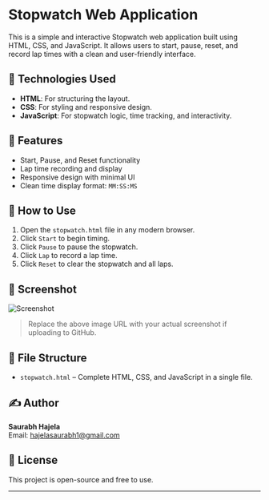 
# Stopwatch Web Application

This is a simple and interactive Stopwatch web application built using HTML, CSS, and JavaScript. It allows users to start, pause, reset, and record lap times with a clean and user-friendly interface.

## 🔧 Technologies Used

- **HTML**: For structuring the layout.
- **CSS**: For styling and responsive design.
- **JavaScript**: For stopwatch logic, time tracking, and interactivity.

## 🚀 Features

- Start, Pause, and Reset functionality
- Lap time recording and display
- Responsive design with minimal UI
- Clean time display format: `MM:SS:MS`

## 📂 How to Use

1. Open the `stopwatch.html` file in any modern browser.
2. Click `Start` to begin timing.
3. Click `Pause` to pause the stopwatch.
4. Click `Lap` to record a lap time.
5. Click `Reset` to clear the stopwatch and all laps.

## 📸 Screenshot

![Screenshot](https://user-images.githubusercontent.com/70943057/placeholder-stopwatch-screenshot.png)

> Replace the above image URL with your actual screenshot if uploading to GitHub.

## 📁 File Structure

- `stopwatch.html` – Complete HTML, CSS, and JavaScript in a single file.

## ✍️ Author

**Saurabh Hajela**  
Email: hajelasaurabh1@gmail.com

## 📄 License

This project is open-source and free to use.

---
